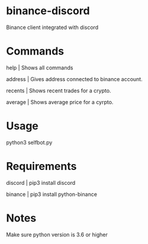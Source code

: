 # binance-discord
Binance client integrated with discord

# Commands
help | Shows all commands

address | Gives address connected to binance account.

recents | Shows recent trades for a crypto.

average | Shows average price for a cyrpto.

# Usage
python3 selfbot.py

# Requirements
discord | pip3 install discord

binance | pip3 install python-binance


# Notes
Make sure python version is 3.6 or higher
